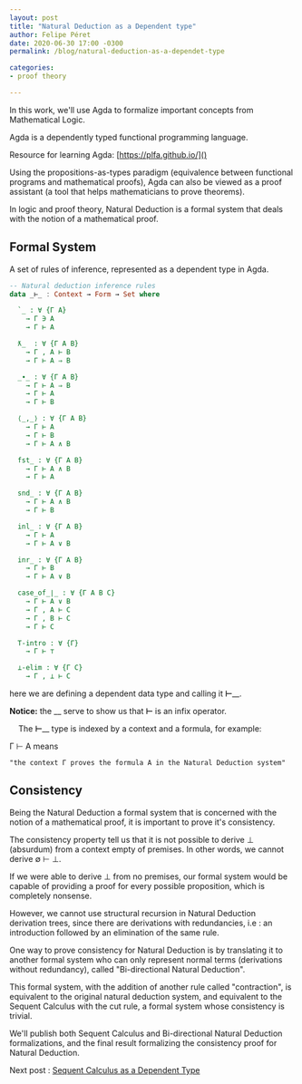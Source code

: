 ```yaml
---
layout: post
title: "Natural Deduction as a Dependent type"
author: Felipe Péret
date: 2020-06-30 17:00 -0300
permalink: /blog/natural-deduction-as-a-dependet-type

categories:
- proof theory

---
```


In this work, we'll use Agda to formalize important concepts from Mathematical Logic.

Agda is a dependently typed functional programming language.

Resource for learning Agda: [https://plfa.github.io/]()

Using the propositions-as-types paradigm (equivalence between functional programs and mathematical proofs), Agda can also be viewed as a proof assistant  (a tool that helps mathematicians to prove theorems).

In logic and proof theory, Natural Deduction is a formal system that deals with the notion of a mathematical proof.

## Formal System

A set of rules of inference, represented as a dependent type in Agda.

```haskell
-- Natural deduction inference rules
data _⊢_ : Context → Form → Set where

  `_ : ∀ {Γ A}
    → Γ ∋ A
    → Γ ⊢ A

  ƛ_  : ∀ {Γ A B}
    → Γ , A ⊢ B
    → Γ ⊢ A ⇒ B

  _∙_ : ∀ {Γ A B}
    → Γ ⊢ A ⇒ B
    → Γ ⊢ A
    → Γ ⊢ B

  ⟨_,_⟩ : ∀ {Γ A B}
    → Γ ⊢ A
    → Γ ⊢ B
    → Γ ⊢ A ∧ B

  fst_ : ∀ {Γ A B}
    → Γ ⊢ A ∧ B
    → Γ ⊢ A

  snd_ : ∀ {Γ A B}
    → Γ ⊢ A ∧ B
    → Γ ⊢ B

  inl_ : ∀ {Γ A B}
    → Γ ⊢ A
    → Γ ⊢ A ∨ B

  inr_ : ∀ {Γ A B}
    → Γ ⊢ B
    → Γ ⊢ A ∨ B

  case_of_∣_ : ∀ {Γ A B C}
    → Γ ⊢ A ∨ B
    → Γ , A ⊢ C
    → Γ , B ⊢ C
    → Γ ⊢ C

  T-intro : ∀ {Γ}
    → Γ ⊢ ⊤

  ⊥-elim : ∀ {Γ C}
    → Γ , ⊥ ⊢ C
```

here we are defining a dependent data type and calling it  ______⊢________.

**Notice:**   the __ serve to show us that ____⊢____ is an infix operator.

    The ______⊢________ type is indexed by a context and a formula,  for example:

Γ ⊢ A            means        

    "the context Γ proves the formula A in the Natural Deduction system"

## Consistency

Being the Natural Deduction a formal system that is concerned with the notion of a mathematical proof, it is important to prove it's consistency.

The consistency property tell us that it is not possible to derive ⊥ (absurdum) from a context empty of premises.  In other words, we cannot derive ∅ ⊢ ⊥.

If we were able to derive ⊥ from no premises, our formal system would be capable of providing a proof for every possible proposition, which is completely nonsense.

However, we cannot use structural recursion in Natural Deduction derivation trees, since there are derivations with redundancies, i.e : an introduction followed by an elimination of the same rule.

One way to prove consistency for Natural Deduction is by translating it to another formal system who can only represent normal terms (derivations without redundancy), called "Bi-directional Natural Deduction".

This formal system, with the addition of another rule called "contraction", is equivalent to the original natural deduction system, and equivalent to the Sequent Calculus with the cut rule, a formal system whose consistency is trivial.

We'll publish both Sequent Calculus and Bi-directional Natural Deduction formalizations, and the final result formalizing the consistency proof for Natural Deduction.

Next post : [Sequent Calculus as a Dependent Type](/blog/sequent-calculus-as-a-dependent-type)
